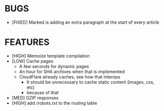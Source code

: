 BUGS
====

* [FIXED] Marked is adding an extra paragraph at the start of every article

FEATURES
========
* [HIGH] Memoize template compilation
* [LOW] Cache pages
    * A few seconds for dynamic pages
    * An hour for SHA archives when that is implemented
    * CloudFlare already caches, see how that interops
        * It should be unnecessary to cache static content (images, css, etc)
        * because of that
* [MED] GZIP responses
* [HIGH] add /robots.txt to the routing table
